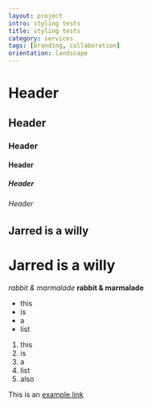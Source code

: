 ```yaml
---
layout: project
intro: styling tests
title: styling tests
category: services
tags: [branding, collaboration]
orientation: landscape
---
```


# Header
## Header
### Header
#### Header
##### Header
###### Header

Jarred is a willy
-----------------

Jarred is a willy 
=================

*rabbit & marmalade*
**rabbit & marmalade**

+ this
+ is
+ a
+ list

1. this 
2. is
3. a 
4. list
5. also

This is an [example link](http://nba.com/)


